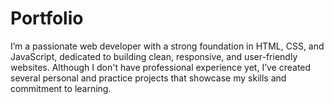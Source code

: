# Portfolio
I’m a passionate web developer with a strong foundation in HTML, CSS, and JavaScript, dedicated to building clean, responsive, and user-friendly websites. Although I don't have professional experience yet, I’ve created several personal and practice projects that showcase my skills and commitment to learning.
